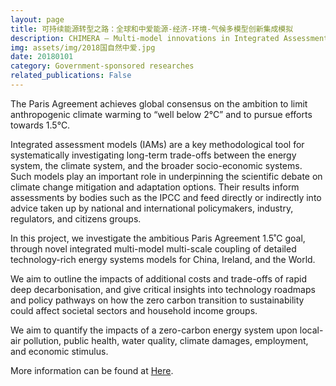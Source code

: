 ```yaml
---
layout: page
title: 可持续能源转型之路：全球和中爱能源-经济-环境-气候多模型创新集成模拟
description: CHIMERA – Multi-model innovations in Integrated Assessment Modelling of Global, Chinese, and Irish energy-economy-environment-climate systems investigating deep decarbonisation pathways from the Paris Agreement to the United Nations sustainable development goals
img: assets/img/2018国自然中爱.jpg
date: 20180101
category: Government-sponsored researches
related_publications: False
---
```


The Paris Agreement achieves global consensus on the ambition to limit anthropogenic climate warming to “well below 2°C” and to pursue efforts towards 1.5°C.

Integrated assessment models (IAMs) are a key methodological tool for systematically investigating long-term trade-offs between the energy system, the climate system, and the broader socio-economic systems. Such models play an important role in underpinning the scientific debate on climate change mitigation and adaptation options. Their results inform assessments by bodies such as the IPCC and feed directly or indirectly into advice taken up by national and international policymakers, industry, regulators, and citizens groups.

In this project, we investigate the ambitious Paris Agreement 1.5˚C goal, through novel integrated multi-model multi-scale coupling of detailed technology-rich energy systems models for China, Ireland, and the World.

We aim to outline the impacts of additional costs and trade-offs of rapid deep decarbonisation, and give critical insights into technology roadmaps and policy pathways on how the zero carbon transition to sustainability could affect societal sectors and household income groups.

We aim to quantify the impacts of a zero-carbon energy system upon local-air pollution, public health, water quality, climate damages, employment, and economic stimulus.

More information can be found at [Here](https://www.marei.ie/project/chimera/).